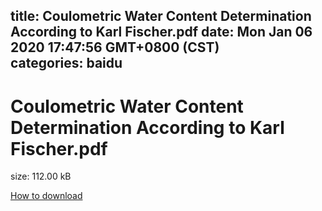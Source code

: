 
title: Coulometric Water Content Determination According to Karl Fischer.pdf
date: Mon Jan 06 2020 17:47:56 GMT+0800 (CST)    
categories: baidu
---

# Coulometric Water Content Determination According to Karl Fischer.pdf
size: 112.00 kB
 
 

[How to download](https://bpcam.bemobtrk.com/go/2ceec3aa-1ca2-46d6-b9ff-aaa5c184517c?jno=802)